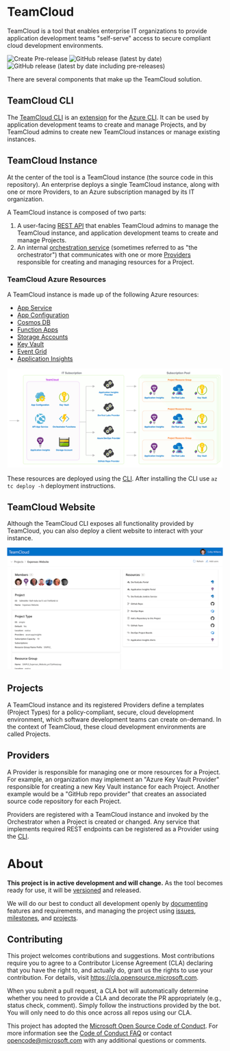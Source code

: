 # TeamCloud

TeamCloud is a tool that enables enterprise IT organizations to provide application development teams "self-serve" access to secure compliant cloud development environments.

![Create Pre-release](https://github.com/microsoft/TeamCloud/workflows/Create%20Pre-release/badge.svg)
![GitHub release (latest by date)](https://img.shields.io/github/v/release/microsoft/teamcloud?label=Release%20%28main%29)
![GitHub release (latest by date including pre-releases)](https://img.shields.io/github/v/release/microsoft/teamcloud?include_prereleases&label=Release%20%28dev%29)

There are several components that make up the TeamCloud solution.

## TeamCloud CLI

The [TeamCloud CLI](docs/CLI.md) is an [extension](https://docs.microsoft.com/en-us/cli/azure/azure-cli-extensions-overview?view=azure-cli-latest) for the [Azure CLI](https://docs.microsoft.com/en-us/cli/azure/?view=azure-cli-latest).  It can be used by application development teams to create and manage Projects, and by TeamCloud admins to create new TeamCloud instances or manage existing instances.

## TeamCloud Instance

At the center of the tool is a TeamCloud instance (the source code in this repository). An enterprise deploys a single TeamCloud instance, along with one or more Providers, to an Azure subscription managed by its IT organization.

A TeamCloud instance is composed of two parts:

1. A user-facing [REST API](docs/API.md) that enables TeamCloud admins to manage the TeamCloud instance, and application development teams to create and manage Projects.
2. An internal [orchestration service](docs/Orchestrator.md) (sometimes referred to as "the orchestrator") that communicates with one or more [Providers](docs/Providers.md) responsible for creating and managing resources for a Project.

### TeamCloud Azure Resources

A TeamCloud instance is made up of the following Azure resources:

- [App Service][app-service]
- [App Configuration][app-configuration]
- [Cosmos DB][cosmos-db]
- [Function Apps][function-apps]
- [Storage Accounts][storage-account]
- [Key Vault][key-vault]
- [Event Grid][event-grid]
- [Application Insights][application-insights]

![Azure architecture diagram](docs/img/TeamCloud.png)

These resources are deployed using the [CLI](docs/CLI.md). After installing the CLI use `az tc deploy -h` deployment instructions.

## TeamCloud Website

Although the TeamCloud CLI exposes all functionality provided by TeamCloud, you can also deploy a client website to interact with your instance.

![TeamCloud website](docs/img/tc_web_app_0.png)

## Projects

A TeamCloud instance and its registered Providers define a templates (Project Types) for a policy-compliant, secure, cloud development environment, which software development teams can create on-demand.  In the context of TeamCloud, these cloud development environments are called Projects.

## Providers

A Provider is responsible for managing one or more resources for a Project.  For example, an organization may implement an "Azure Key Vault Provider" responsible for creating a new Key Vault instance for each Project.  Another example would be a "GitHub repo provider" that creates an associated source code repository for each Project.

Providers are registered with a TeamCloud instance and invoked by the Orchestrator when a Project is created or changed.  Any service that implements required REST endpoints can be registered as a Provider using the [CLI](docs/CLI.md).

# About

**This project is in active development and will change.**  As the tool becomes ready for use, it will be [versioned](https://semver.org/) and released.

We will do our best to conduct all development openly by [documenting](https://github.com/microsoft/TeamCloud/tree/main/docs) features and requirements, and managing the project using [issues](https://github.com/microsoft/TeamCloud/issues), [milestones](https://github.com/microsoft/TeamCloud/milestones), and [projects](https://github.com/microsoft/TeamCloud/projects).

## Contributing

This project welcomes contributions and suggestions.  Most contributions require you to agree to a
Contributor License Agreement (CLA) declaring that you have the right to, and actually do, grant us
the rights to use your contribution. For details, visit https://cla.opensource.microsoft.com.

When you submit a pull request, a CLA bot will automatically determine whether you need to provide
a CLA and decorate the PR appropriately (e.g., status check, comment). Simply follow the instructions
provided by the bot. You will only need to do this once across all repos using our CLA.

This project has adopted the [Microsoft Open Source Code of Conduct](https://opensource.microsoft.com/codeofconduct/).
For more information see the [Code of Conduct FAQ](https://opensource.microsoft.com/codeofconduct/faq/) or
contact [opencode@microsoft.com](mailto:opencode@microsoft.com) with any additional questions or comments.

[app-service]:https://azure.microsoft.com/en-us/services/app-service/
[app-configuration]:https://azure.microsoft.com/en-us/services/app-configuration/
[function-apps]:https://azure.microsoft.com/en-us/services/functions/
[storage-account]:https://azure.microsoft.com/en-us/services/storage/
[key-vault]:https://azure.microsoft.com/en-us/services/key-vault/
[event-grid]:https://azure.microsoft.com/en-us/services/event-grid/
[application-insights]:https://azure.microsoft.com/en-us/services/monitor/
[cosmos-db]:https://azure.microsoft.com/en-us/services/cosmos-db/
